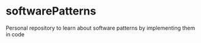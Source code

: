 # softwarePatterns
Personal repository to learn about software patterns by implementing them in code
